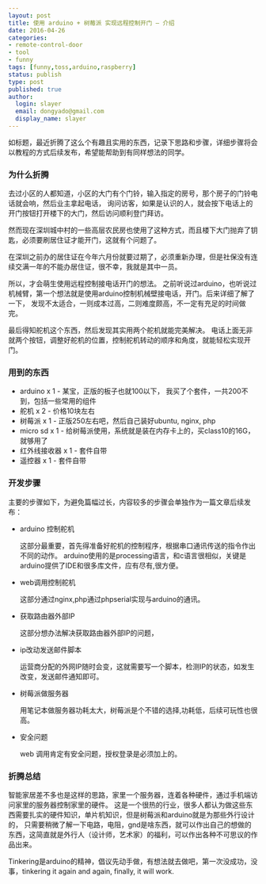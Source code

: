 ```yaml
---
layout: post
title: 使用 arduino + 树莓派 实现远程控制开门 — 介绍
date: 2016-04-26
categories:
- remote-control-door
- tool
- funny
tags: [funny,toss,arduino,raspberry]
status: publish
type: post
published: true
author:
  login: slayer
  email: dongyado@gmail.com
  display_name: slayer
---
```

如标题，最近折腾了这么个有趣且实用的东西，记录下思路和步骤，详细步骤将会以教程的方式后续发布，希望能帮助到有同样想法的同学。

### 为什么折腾
去过小区的人都知道，小区的大门有个门铃，输入指定的房号，那个房子的门铃电话就会响，然后业主拿起电话，
询问访客，如果是认识的人，就会按下电话上的开门按钮打开楼下的大门，然后访问顺利登门拜访。

然而现在深圳城中村的一些高层农民房也使用了这种方式，而且楼下大门抛弃了钥匙，必须要刷居住证才能开门，这就有个问题了。

在深圳之前办的居住证在今年六月份就要过期了，必须重新办理，但是社保没有连续交满一年的不能办居住证，很不幸，我就是其中一员。

所以，才会萌生使用远程控制接电话开门的想法。
之前听说过arduino，也听说过机械臂，第一个想法就是使用arduino控制机械壁接电话，开门。后来详细了解了一下，
发现不太适合，一则成本过高，二则难度颇高，不一定有充足的时间做完。

最后得知舵机这个东西，然后发现其实用两个舵机就能完美解决。
电话上面无非就两个按钮，调整好舵机的位置，控制舵机转动的顺序和角度，就能轻松实现开门。

### 用到的东西

* arduino x 1 - 某宝，正版的板子也就100以下， 我买了个套件，一共200不到，包括一些常用的组件
* 舵机 x 2 - 价格10块左右
* 树莓派 x 1 - 正版250左右吧，然后自己装好ubuntu, nginx, php
* micro sd x 1 - 给树莓派使用，系统就是装在内存卡上的，买class10的16G，就够用了
* 红外线接收器 x 1 - 套件自带
* 遥控器 x 1 - 套件自带

### 开发步骤

主要的步骤如下，为避免篇幅过长，内容较多的步骤会单独作为一篇文章后续发布：

* arduino 控制舵机

  这部分最重要，首先得准备好舵机的控制程序，根据串口通讯传送的指令作出不同的动作。
arduino使用的是processing语言，和c语言很相似，关键是arduino提供了IDE和很多库文件，应有尽有,很方便。
  
* web调用控制舵机

  这部分通过nginx,php通过phpserial实现与arduino的通讯。

* 获取路由器外部IP

  这部分想办法解决获取路由器外部IP的问题，

* ip改动发送邮件脚本

  运营商分配的外网IP随时会变，这就需要写一个脚本，检测IP的状态，如发生改变，发送邮件通知即可。

* 树莓派做服务器

  用笔记本做服务器功耗太大，树莓派是个不错的选择,功耗低，后续可玩性也很高。

* 安全问题

  web 调用肯定有安全问题，授权登录是必须加上的。

### 折腾总结

智能家居差不多也是这样的思路，家里一个服务器，连着各种硬件，通过手机端访问家里的服务器控制家里的硬件。
这是一个很热的行业，很多人都认为做这些东西需要扎实的硬件知识，单片机知识，但是树莓派和arduino就是为那些外行设计的，
只需要稍微了解一下电路，电阻，gnd是啥东西，就可以作出自己的想做的东西，这简直就是外行人（设计师，艺术家）的福利，可以作出各种不可思议的作品出来。

Tinkering是arduino的精神，倡议先动手做，有想法就去做吧，第一次没成功，没事，tinkering it again and again, finally, it will work.

